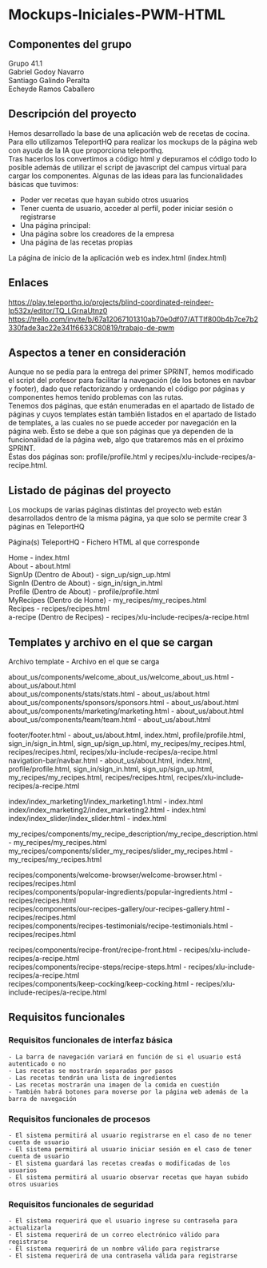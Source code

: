 # Mockups-Iniciales-PWM-HTML

## Componentes del grupo
Grupo 41.1  
Gabriel Godoy Navarro  
Santiago Galindo Peralta  
Echeyde Ramos Caballero

## Descripción del proyecto
Hemos desarrollado la base de una aplicación web de recetas de cocina. Para ello utilizamos TeleportHQ para realizar los mockups de la página web con ayuda de la IA que proporciona teleporthq.  
Tras hacerlos los convertimos a código html y depuramos el código todo lo posible además de utilizar el script de javascript del campus virtual para cargar los componentes.
Algunas de las ideas para las funcionalidades básicas que tuvimos:  
- Poder ver recetas que hayan subido otros usuarios  
- Tener cuenta de usuario, acceder al perfil, poder iniciar sesión o registrarse  
- Una página principal: 
- Una página sobre los creadores de la empresa  
- Una página de las recetas propias  

La página de inicio de la aplicación web es index.html (index.html)  

## Enlaces
https://play.teleporthq.io/projects/blind-coordinated-reindeer-lp532x/editor/TQ_LGrnaUtnz0  
https://trello.com/invite/b/67a12067101310ab70e0df07/ATTIf800b4b7ce7b2330fade3ac22e341f6633C80819/trabajo-de-pwm

## Aspectos a tener en consideración
Aunque no se pedía para la entrega del primer SPRINT, hemos modificado el script del profesor para facilitar la navegación (de los botones en navbar y footer), dado que refactorizando y ordenando el código por páginas y componentes hemos tenido problemas con las rutas.  
Tenemos dos páginas, que están enumeradas en el apartado de listado de páginas y cuyos templates están también listados en el apartado de listado de templates, a las cuales no se puede acceder por navegación en la página web.
Ésto se debe a que son páginas que ya dependen de la funcionalidad de la página web, algo que trataremos más en el próximo SPRINT.  
Éstas dos páginas son: profile/profile.html y recipes/xlu-include-recipes/a-recipe.html.

## Listado de páginas del proyecto
Los mockups de varias páginas distintas del proyecto web están desarrollados dentro de la misma página, ya que solo se permite crear 3 páginas en TeleportHQ

Página(s) TeleportHQ - Fichero HTML al que corresponde

Home - index.html  
About - about.html  
SignUp (Dentro de About) - sign_up/sign_up.html  
SignIn (Dentro de About) - sign_in/sign_in.html  
Profile (Dentro de About) - profile/profile.html  
MyRecipes (Dentro de Home) - my_recipes/my_recipes.html  
Recipes - recipes/recipes.html  
a-recipe (Dentro de Recipes) - recipes/xlu-include-recipes/a-recipe.html  

## Templates y archivo en el que se cargan

Archivo template - Archivo en el que se carga

about_us/components/welcome_about_us/welcome_about_us.html - about_us/about.html  
about_us/components/stats/stats.html - about_us/about.html  
about_us/components/sponsors/sponsors.html - about_us/about.html  
about_us/components/marketing/marketing.html - about_us/about.html  
about_us/components/team/team.html - about_us/about.html  

footer/footer.html - about_us/about.html, index.html, profile/profile.html, sign_in/sign_in.html, sign_up/sign_up.html, my_recipes/my_recipes.html, recipes/recipes.html, recipes/xlu-include-recipes/a-recipe.html  
navigation-bar/navbar.html - about_us/about.html, index.html, profile/profile.html, sign_in/sign_in.html, sign_up/sign_up.html, my_recipes/my_recipes.html, recipes/recipes.html, recipes/xlu-include-recipes/a-recipe.html  

index/index_marketing1/index_marketing1.html - index.html  
index/index_marketing2/index_marketing2.html - index.html  
index/index_slider/index_slider.html - index.html  

my_recipes/components/my_recipe_description/my_recipe_description.html - my_recipes/my_recipes.html  
my_recipes/components/slider_my_recipes/slider_my_recipes.html - my_recipes/my_recipes.html  

recipes/components/welcome-browser/welcome-browser.html - recipes/recipes.html  
recipes/components/popular-ingredients/popular-ingredients.html - recipes/recipes.html  
recipes/components/our-recipes-gallery/our-recipes-gallery.html - recipes/recipes.html  
recipes/components/recipes-testimonials/recipe-testimonials.html - recipes/recipes.html  

recipes/components/recipe-front/recipe-front.html - recipes/xlu-include-recipes/a-recipe.html  
recipes/components/recipe-steps/recipe-steps.html - recipes/xlu-include-recipes/a-recipe.html  
recipes/components/keep-cocking/keep-cocking.html - recipes/xlu-include-recipes/a-recipe.html  

## Requisitos funcionales

### Requisitos funcionales de interfaz básica
	- La barra de navegación variará en función de si el usuario está autenticado o no  
	- Las recetas se mostrarán separadas por pasos  
	- Las recetas tendrán una lista de ingredientes  
	- Las recetas mostrarán una imagen de la comida en cuestión  
	- También habrá botones para moverse por la página web además de la barra de navegación

### Requisitos funcionales de procesos
	- El sistema permitirá al usuario registrarse en el caso de no tener cuenta de usuario  
	- El sistema permitirá al usuario iniciar sesión en el caso de tener cuenta de usuario  
	- El sistema guardará las recetas creadas o modificadas de los usuarios  
	- El sistema permitirá al usuario observar recetas que hayan subido otros usuarios  

### Requisitos funcionales de seguridad
	- El sistema requerirá que el usuario ingrese su contraseña para actualizarla  
	- El sistema requerirá de un correo electrónico válido para registrarse  
	- El sistema requerirá de un nombre válido para registrarse  
	- El sistema requerirá de una contraseña válida para registrarse



